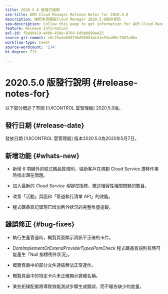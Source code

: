 ```yaml
---
title: 2020.5.0 版發行說明
seo-title: AEM Cloud Manager Release Notes for 2020.5.0
description: 按照本頁獲取Cloud Manager 2020.5.0版的資訊
seo-description: Follow this page to get information for AEM Cloud Manager Release 2020.5.0
feature: Release Information
exl-id: f8a80419-e480-450a-8768-6d9ab690a425
source-git-commit: c0c25ada09879b850883dcd1e53ad05c7087a80a
workflow-type: tm+mt
source-wordcount: '174'
ht-degree: 71%

---
```


# 2020.5.0 版發行說明 {#release-notes-for}

以下部分概述了有關 [!UICONTROL 雲管理器] 2020.5.0版。

## 發行日期 {#release-date}

發放日期 [!UICONTROL 雲管理器] 版本2020.5.0為2020年5月7日。

## 新增功能 {#whats-new}

* 新增 6 項額外的程式碼品質規則，協助客戶在規劃 Cloud Service 遷移作業時找出潛在問題。

* 加入最新的 *Cloud Service 相容性*&#x200B;指標，概述相容性相關問題的數目。

* 改善「活動」頁面和「管道執行清單 API」的效能。

* 程式碼品質記錄現已增加例外狀況的完整堆疊追蹤。

## 錯誤修正 {#bug-fixes}

* 執行生產管道時，概覽頁面顯示資訊不正確的卡片。

* *DontImplementOrExtendProviderTypesPomCheck* 程式碼品質規則有時可能產生「Null 指標例外狀況」。

* 概覽頁面中的部分文件連結無法正常運作。

* 概覽頁面中的特定卡片未正確顯示實體名稱。

* 某些拓撲配置將導致效能測試步驟生成錯誤，而不報告缺少的度量。
